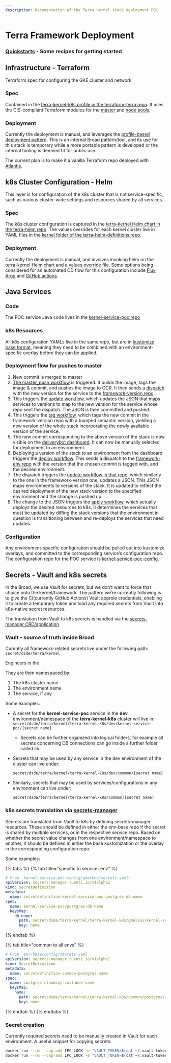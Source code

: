 ```yaml
---
description: Documentation of the Terra kernel stack deployment POC
---
```


# Terra Framework Deployment

### [Quickstarts](framework-quickstarts.md) - Some recipes for getting started

## Infrastructure - Terraform <a id="Infrastructure---Terraform"></a>

Terraform spec for configuring the GKE cluster and network

### Spec <a id="Spec"></a>

Contained in the [terra-kernel-k8s profile in the terraform-terra repo](https://github.com/broadinstitute/terraform-terra). It uses the CIS-compliant Terraform modules for the [master](https://github.com/broadinstitute/terraform-shared/tree/master/terraform-modules/k8s-master) and [node pools](https://github.com/broadinstitute/terraform-shared/tree/master/terraform-modules/k8s-node-pool).

### Deployment <a id="Deployment"></a>

Currently the deployment is manual, and leverages the [profile-based deployment pattern](https://github.com/broadinstitute/dsp-k8s-deploy). This is an internal Broad pattern/tool, and its use for this stack is temporary while a more portable pattern is developed or the internal tooling is deemed fit for public use.

The current plan is to make it a vanilla Terraform repo deployed with [Atlantis](https://www.runatlantis.io/).

## k8s Cluster Configuration - Helm <a id="k8s-Cluster-Configuration---Helm"></a>

This layer is for configuration of the k8s cluster that is not service-specific, such as various cluster-wide settings and resources shared by all services.

### Spec <a id="Spec.1"></a>

The k8s cluster configuration is captured in the [terra-kernel Helm chart in the terra-helm repo](https://github.com/broadinstitute/terra-helm/tree/master/charts/terra-kernel). The values overrides for each kernel cluster live in YAML files in the [kernel folder of the terra-helm-definitions repo](https://github.com/broadinstitute/terra-helm-definitions/tree/master/kernel).

### Deployment <a id="Deployment.1"></a>

Currently the deployment is manual, and involves invoking helm on the [terra-kernel Helm chart](https://github.com/broadinstitute/terra-helm/tree/master/charts/terra-kernel) and a [values override file](https://github.com/broadinstitute/terra-helm-definitions/tree/master/kernel). Some options being considered for an automated CD flow for this configuration include [Flux](https://fluxcd.io/) [Argo](https://argoproj.github.io/argo-cd/) and [GitHub actions](https://github.com/features/actions).

## Java Services <a id="Java-Service"></a>

### Code <a id="Code"></a>

The POC service Java code lives in the [kernel-service-poc repo](https://github.com/DataBiosphere/kernel-service-poc)

### k8s Resources <a id="k8s-Deployment"></a>

All k8s configuration YAMLs live in the same repo, but are in [kustomize base format](https://github.com/kubernetes-sigs/kustomize#2-create-variants-using-overlays), meaning they need to be combined with an environment-specific overlay before they can be applied.

### Deployment flow for pushes to master

1. New commit is merged to master
2. [The master\_push workflow](https://github.com/DataBiosphere/kernel-service-poc/blob/gm-deployment/.github/workflows/master_push.yml) is triggered. It builds the image, tags the image & commit, and pushes the image to GCR. It then sends a [dispatch](https://help.github.com/en/actions/reference/events-that-trigger-workflows#external-events-repository_dispatch) with the new version for the service to the [framework-version repo](https://github.com/DataBiosphere/framework-version).
3. This triggers the [update workflow](https://github.com/DataBiosphere/framework-version/blob/master/.github/workflows/update.yml), which updates the JSON that maps services to versions to map to the new version for the service whose repo sent the dispatch. The JSON is then committed and pushed.
4. This triggers the [tag workflow](https://github.com/DataBiosphere/framework-version/blob/master/.github/workflows/tag.yml), which tags the new commit in the framework-version repo with a bumped semantic version, yielding a new version of the whole stack incorporating the newly available version of the service.
5. The new commit corresponding to the above version of the stack is now visible on the [deliverybot dashboard](https://app.deliverybot.dev/DataBiosphere/framework-version/branch/master). It can now be manually selected for deployment to an environment.
6. Deploying a version of the stack to an environment from the dashboard triggers the [deploy workflow](https://github.com/DataBiosphere/framework-version/blob/master/.github/workflows/deploy.yml). This sends a dispatch to the [framework-env repo](https://github.com/DataBiosphere/framework-env) with the version that the chosen commit is tagged with, and the desired environment.
7. The dispatch triggers the [update workflow in that repo](https://github.com/DataBiosphere/framework-env/blob/master/.github/workflows/update.yml), which similarly to the one in the framework-version one, updates a JSON. This JSON maps environments to versions of the stack. It is updated to reflect the desired deployment of the new stack version to the specified environment and the change is pushed up.
8. The change to the JSON triggers the [apply workflow](https://github.com/DataBiosphere/framework-env/blob/master/.github/workflows/apply.yml), which actually deploys the desired resources to k8s. It determines the services that must be updated by diffing the stack versions that the environment in question is transitioning between and re-deploys the services that need updates.

### Configuration <a id="Configuration"></a>

Any environment-specific configuration should be pulled out into kustomize overlays, and committed to the corresponding service’s configuration repo. The configuration repo for the POC service is [kernel-service-poc-config](https://github.com/DataBiosphere/kernel-service-poc-config/).

## Secrets - Vault and k8s secrets <a id="secrets"></a>

In the Broad, we use Vault for secrets, but we don’t want to force that choice onto the kernel/framework. The pattern we’re currently following is to give the CI\(currently GitHub Actions\) Vault approle credentials, enabling it to create a temporary token and load any required secrets from Vault into k8s-native secret resources.

The translation from Vault to k8s secrets is handled via the [secrets-manager CRD/application](https://github.com/tuenti/secrets-manager).

### Vault - source of truth inside Broad

Curently all framework-related secrets live under the following path: `secret/dsde/terra/kernel`

Engineers in the 

They are then namespaced by:

1. The k8s cluster name
2. The environment name
3. The service, if any

Some examples:

* A secret for the **kernel-service-poc** service in the **dev** environment/namespace of the **terra-kernel-k8s** cluster will live in: `secret/dsde/terra/kernel/terra-kernel-k8s/dev/kernel-service-poc/[secret name]`
  * Secrets can be further organized into logical folders, for example all secrets concerning DB connections can go inside a further folder called `db`
* Secrets that may be used by any service in the dev environment of the cluster can live under: 

  `secret/dsde/terra/kernel/terra-kernel-k8s/dev/common/[secret name]`

* Similarly, secrets that may be used by services/configurations in any environment can live under: 

  `secret/dsde/terra/kernel/terra-kernel-k8s/common/[secret name]`

### k8s secrets translation via [secrets-manager](https://github.com/tuenti/secrets-manager)

Secrets are translated from Vault to k8s by defining secrets-manager resources. These should be defined in either the env-base repo if the secret is shared by multiple services, or in the respective service repo. Based on whether the secret value changes from one environment/namespace to another, it should be defined in either the base kustomization or the overlay in the corresponding configuration repo.

Some examples:

{% tabs %}
{% tab title="specific to service+env" %}
```yaml
# From  kernel-service-poc-config/gmalkov/secrets.yaml:
apiVersion: secrets-manager.tuenti.io/v1alpha1
kind: SecretDefinition
metadata:
  name: secretdefinition-kernel-service-poc-postgres-db-name
spec:
  name: kernel-service-poc/postgres-db-name
  keysMap:
    db-name:
      path: secret/dsde/terra/kernel/terra-kernel-k8s/gmalkov/kernel-service-poc/postgres-db-name
      key: name
```
{% endtab %}

{% tab title="common to all envs" %}
```yaml
# From  env-base/config/secrets.yaml
apiVersion: secrets-manager.tuenti.io/v1alpha1
kind: SecretDefinition
metadata:
  name: secretdefinition-common-postgres-name
spec:
  name: postgres-cloudsql-instance-name
  keysMap:
    name:
      path: secret/dsde/terra/kernel/terra-kernel-k8s/common/postgres/instance
      key: name
```
{% endtab %}
{% endtabs %}

### Secret creation

Currently required secrets need to be manually created in Vault for each environment. A useful snippet for copying secrets:

```bash
docker run --rm --cap-add IPC_LOCK -e "VAULT_TOKEN=$(cat ~/.vault-token)" -e "VAULT_ADDR=https://clotho.broadinstitute.org:8200" vault:1.1.0 vault read --format=json [from_path] | jq .data > secret.json
docker run --rm --cap-add IPC_LOCK -e "VAULT_TOKEN=$(cat ~/.vault-token)" -e "VAULT_ADDR=https://clotho.broadinstitute.org:8200" -v $(pwd):/current vault:1.1.0 vault write [to_path] @/current/secret.json
```

